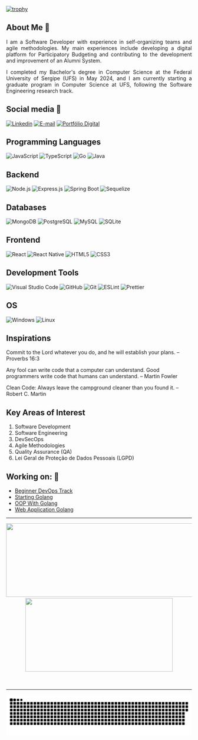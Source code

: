 [![trophy](https://github-profile-trophy.vercel.app/?username=denisfreitas999&title=Stars,Followers,Commits,Repositories,MultipleLang,PullRequest&theme=onedark)](https://github.com/ryo-ma/github-profile-trophy)

## About Me 👋

<p style="text-align: justify;">
I am a Software Developer with experience in self-organizing teams and agile methodologies. My main experiences include developing a digital platform for Participatory Budgeting and contributing to the development and improvement of   an Alumni System.
</p>
<p style="text-align: justify;">
I completed my Bachelor's degree in Computer Science at the Federal University of Sergipe (UFS) in May 2024, and I am currently starting a graduate program in Computer Science at UFS, following the Software Engineering research track.
</p>

## Social media 📡
[![Linkedin](https://img.shields.io/badge/LinkedIn-0077B5?style=for-the-badge&logo=linkedin&logoColor=white)](https://www.linkedin.com/in/denisson-freitas-devufs/)
[![E-mail](https://img.shields.io/badge/Microsoft_Outlook-0078D4?style=for-the-badge&logo=microsoft-outlook&logoColor=white)](mailto:freitasdenis_dev@hotmail.com)
[![Portfólio Digital](https://img.shields.io/website?label=Portif%C3%B3lio%20Digital&style=for-the-badge&url=https://sites.google.com/view/denisson-freitas-portfolio/sobre-mim)](https://sites.google.com/view/denisson-freitas-portfolio/sobre-mim)

## Programming Languages
  ![JavaScript](https://img.shields.io/badge/JavaScript-F7DF1E?style=for-the-badge&logo=javascript&logoColor=black)
  ![TypeScript](https://img.shields.io/badge/TypeScript-007ACC?style=for-the-badge&logo=typescript&logoColor=white)
  ![Go](https://img.shields.io/badge/Go-00ADD8?style=for-the-badge&logo=go&logoColor=white)
  ![Java](https://img.shields.io/badge/Java-ED8B00?style=for-the-badge&logo=openjdk&logoColor=white)

## Backend
  ![Node.js](https://img.shields.io/badge/Node.js-43853D?style=for-the-badge&logo=node.js&logoColor=white)
  ![Express.js](https://img.shields.io/badge/Express.js-404D59?style=for-the-badge)
  ![Spring Boot](https://img.shields.io/badge/Spring-6DB33F?style=for-the-badge&logo=spring&logoColor=white)
  ![Sequelize](https://img.shields.io/badge/sequelize-323330?style=for-the-badge&logo=sequelize&logoColor=blue)

## Databases
  ![MongoDB](https://img.shields.io/badge/MongoDB-4EA94B?style=for-the-badge&logo=mongodb&logoColor=white)
  ![PostgreSQL](https://img.shields.io/badge/PostgreSQL-316192?style=for-the-badge&logo=postgresql&logoColor=white)
  ![MySQL](https://img.shields.io/badge/MySQL-00000F?style=for-the-badge&logo=mysql&logoColor=white)
  ![SQLite](https://img.shields.io/badge/SQLite-07405E?style=for-the-badge&logo=sqlite&logoColor=white)

## Frontend
  ![React](https://img.shields.io/badge/React-20232A?style=for-the-badge&logo=react&logoColor=61DAFB)
  ![React Native](https://img.shields.io/badge/React_Native-20232A?style=for-the-badge&logo=react&logoColor=61DAFB)
  ![HTML5](https://img.shields.io/badge/HTML5-E34F26?style=for-the-badge&logo=html5&logoColor=white)
  ![CSS3](https://img.shields.io/badge/CSS3-1572B6?style=for-the-badge&logo=css3&logoColor=white)

## Development Tools
  ![Visual Studio Code](https://img.shields.io/badge/Visual_Studio_Code-0078D4?style=for-the-badge&logo=visual%20studio%20code&logoColor=white)
  ![GitHub](https://img.shields.io/badge/GitHub-100000?style=for-the-badge&logo=github&logoColor=white)
  ![Git](https://img.shields.io/badge/GIT-E44C30?style=for-the-badge&logo=git&logoColor=white)
  ![ESLint](https://img.shields.io/badge/eslint-3A33D1?style=for-the-badge&logo=eslint&logoColor=white)
  ![Prettier](https://img.shields.io/badge/prettier-1A2C34?style=for-the-badge&logo=prettier&logoColor=F7BA3E)

## OS
  ![Windows](https://img.shields.io/badge/Windows-0078D6?style=for-the-badge&logo=windows&logoColor=white)
  ![Linux](https://img.shields.io/badge/Linux-FCC624?style=for-the-badge&logo=linux&logoColor=black)

## Inspirations

Commit to the Lord whatever you do, and he will establish your plans. – Proverbs 16:3

Any fool can write code that a computer can understand. Good programmers write code that humans can understand. – Martin Fowler

Clean Code: Always leave the campground cleaner than you found it. – Robert C. Martin

## Key Areas of Interest
1. Software Development
2. Software Engineering
3. DevSecOps
4. Agile Methodologies
5. Quality Assurance (QA)
6. Lei Geral de Proteção de Dados Pessoais (LGPD)

## Working on: 🚀

- [Beginner DevOps Track](https://github.com/denisfreitas999/DevOps-Guide)
- [Starting Golang](https://github.com/denisfreitas999/starting-golang)
- [OOP With Golang](https://github.com/denisfreitas999/oop-golang)
- [Web Application Golang](https://cursos.alura.com.br/course/go-lang-web)
  
---

<p align="center">
  <img width="600" height="200" src="https://github-readme-stats.vercel.app/api?username=denisfreitas999&show_icons=true&theme=vision-friendly-dark">
  <img width="400" height="200" src="https://github-readme-stats.vercel.app/api/top-langs/?username=denisfreitas999&hide=css,html,robotFramework&size_weight=0.0005&count_weight=0.3&layout=compact&theme=vision-friendly-dark">
</p>

<div id="header" align="center">
  <img src="https://komarev.com/ghpvc/?username=denisfreitas999&style=for-the-badge&color=orange" alt=""/>
</div>

---

<p align="center">
 <img width="1000" src="assets/github-snake.svg" alt="snake"/>
</p>
